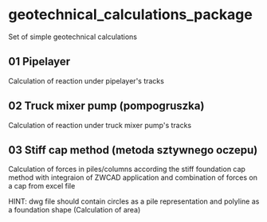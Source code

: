 # geotechnical_calculations_package
Set of simple geotechnical calculations

## 01 Pipelayer
Calculation of reaction under pipelayer's tracks

## 02 Truck mixer pump (pompogruszka) 
Calculation of reaction under truck mixer pump's tracks

## 03 Stiff cap method (metoda sztywnego oczepu)

Calculation of forces in piles/columns according the stiff foundation cap method with integraion of ZWCAD application
and combination of forces on a cap from excel file

HINT: dwg file should contain circles as a pile representation and polyline as a foundation shape (Calculation of area)
